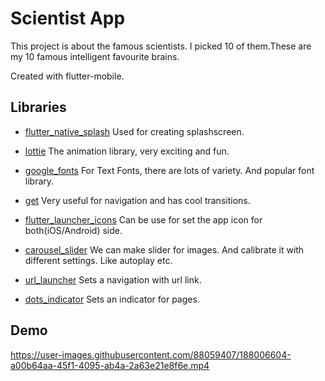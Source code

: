 # Scientist App

This project is about the famous scientists. I picked 10 of them.These are my 10 famous intelligent favourite brains.

Created with flutter-mobile.

## Libraries

- [flutter_native_splash](https://pub.dev/packages/flutter_native_splash)
Used for creating splashscreen.

- [lottie](https://pub.dev/packages/lottie)
The animation library, very exciting and fun.

- [google_fonts](https://pub.dev/packages/google_fonts)
For Text Fonts, there are lots of variety. And popular font library.

- [get](https://pub.dev/packages/get)
Very useful for navigation and has cool transitions.

- [flutter_launcher_icons](https://pub.dev/packages/flutter_launcher_icons)
Can be use for set the app icon for both(iOS/Android) side.

- [carousel_slider](https://pub.dev/packages/carousel_slider)
We can make slider for images. And calibrate it with different settings. Like autoplay etc.

- [url_launcher](https://pub.dev/packages/carousel_slider)
Sets a navigation with url link.

- [dots_indicator](https://pub.dev/packages/carousel_slider)
Sets an indicator for pages.

## Demo

https://user-images.githubusercontent.com/88059407/188006604-a00b64aa-45f1-4095-ab4a-2a63e21e8f6e.mp4

